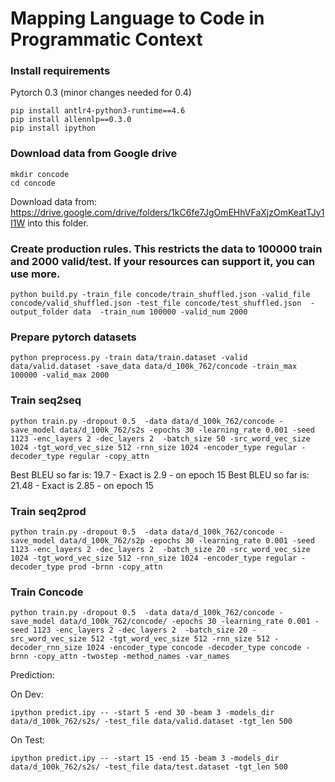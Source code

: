 # Mapping Language to Code in Programmatic Context

### Install requirements

Pytorch 0.3 (minor changes needed for 0.4)
```
pip install antlr4-python3-runtime==4.6
pip install allennlp==0.3.0
pip install ipython
```

### Download data from Google drive
```
mkdir concode
cd concode
```
Download data from: https://drive.google.com/drive/folders/1kC6fe7JgOmEHhVFaXjzOmKeatTJy1I1W into this folder.

### Create production rules. This restricts the data to 100000 train and 2000 valid/test. If your resources can support it,  you can use more.
`python build.py -train_file concode/train_shuffled.json -valid_file concode/valid_shuffled.json -test_file concode/test_shuffled.json  -output_folder data  -train_num 100000 -valid_num 2000`

### Prepare pytorch datasets
```mkdir data/d_100k_762
python preprocess.py -train data/train.dataset -valid data/valid.dataset -save_data data/d_100k_762/concode -train_max 100000 -valid_max 2000
``` 

### Train seq2seq
`python train.py -dropout 0.5  -data data/d_100k_762/concode -save_model data/d_100k_762/s2s -epochs 30 -learning_rate 0.001 -seed 1123 -enc_layers 2 -dec_layers 2  -batch_size 50 -src_word_vec_size 1024 -tgt_word_vec_size 512 -rnn_size 1024 -encoder_type regular -decoder_type regular -copy_attn `

Best BLEU so far is: 19.7 - Exact is 2.9 - on epoch 15
Best BLEU so far is: 21.48 - Exact is 2.85 - on epoch 15

### Train seq2prod
`python train.py -dropout 0.5  -data data/d_100k_762/concode -save_model data/d_100k_762/s2p -epochs 30 -learning_rate 0.001 -seed 1123 -enc_layers 2 -dec_layers 2  -batch_size 20 -src_word_vec_size 1024 -tgt_word_vec_size 512 -rnn_size 1024 -encoder_type regular -decoder_type prod -brnn -copy_attn `

### Train Concode
`python train.py -dropout 0.5  -data data/d_100k_762/concode -save_model data/d_100k_762/concode/ -epochs 30 -learning_rate 0.001 -seed 1123 -enc_layers 2 -dec_layers 2  -batch_size 20 -src_word_vec_size 512 -tgt_word_vec_size 512 -rnn_size 512 -decoder_rnn_size 1024 -encoder_type concode -decoder_type concode -brnn -copy_attn -twostep -method_names -var_names`

Prediction:

On Dev: 
```
ipython predict.ipy -- -start 5 -end 30 -beam 3 -models_dir  data/d_100k_762/s2s/ -test_file data/valid.dataset -tgt_len 500 
```
On Test: 
```
ipython predict.ipy -- -start 15 -end 15 -beam 3 -models_dir  data/d_100k_762/s2s/ -test_file data/test.dataset -tgt_len 500 
```

